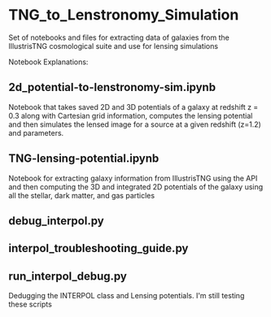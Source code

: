 # TNG_to_Lenstronomy_Simulation
Set of notebooks and files for extracting data of galaxies from the IllustrisTNG cosmological suite and use for lensing simulations


Notebook Explanations:

## 2d_potential-to-lenstronomy-sim.ipynb
Notebook that takes saved 2D and 3D potentials of a galaxy at redshift z = 0.3 along with Cartesian grid information, computes the lensing potential and then simulates the lensed image for a source at a given redshift (z=1.2) and parameters.

## TNG-lensing-potential.ipynb
Notebook for extracting galaxy information from IllustrisTNG using the API and then computing the 3D and integrated 2D potentials of the galaxy using all the stellar, dark matter, and gas particles

## debug_interpol.py
## interpol_troubleshooting_guide.py
## run_interpol_debug.py

Dedugging the INTERPOL class and Lensing potentials. I'm still testing these scripts

## 
